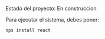 <Encriptador de texto>

Estado del proyecto: En construccion

Para ejecutar el sistema, debes poner:

````nps install react````
